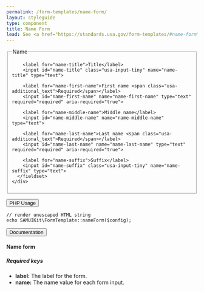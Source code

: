```yaml
---
permalink: /form-templates/name-form/
layout: styleguide
type: component
title: Name Form
lead: See <a href="https://standards.usa.gov/form-templates/#name-form">US Web Design Standards</a> for design description.
---
```


<div class="preview">
  <form class="usa-form-large">
    <div>
      <fieldset>
        <legend>Name</legend>

        <label for="name-title">Title</label>
        <input id="name-title" class="usa-input-tiny" name="name-title" type="text">

        <label for="name-first-name">First name <span class="usa-additional_text">Required</span></label>
        <input id="name-first-name" name="name-first-name" type="text" required="required" aria-required="true">

        <label for="name-middle-name">Middle name</label>
        <input id="name-middle-name" name="name-middle-name" type="text">

        <label for="name-last-name">Last name <span class="usa-additional_text">Required</span></label>
        <input id="name-last-name" name="name-last-name" type="text" required="required" aria-required="true">

        <label for="name-suffix">Suffix</label>
        <input id="name-suffix" class="usa-input-tiny" name="name-suffix" type="text">
      </fieldset>
    </div>
  </form>
</div>

<div class="usa-accordion-bordered usa-accordion-docs">
  <button class="usa-button-unstyled usa-accordion-button"
      aria-expanded="false" aria-controls="collapsible-0">
    PHP Usage
  </button>
  <div id="collapsible-0" aria-hidden="true" class="usa-accordion-content">
<pre><code>// render unescaped HTML string
echo SAMUIKit\FormTemplate::nameForm($config);</code></pre>
  </div>
</div>

<div class="usa-accordion-bordered usa-accordion-docs">
  <button class="usa-button-unstyled usa-accordion-button"
      aria-expanded="true" aria-controls="collapsible-0">
    Documentation
  </button>
  <div id="collapsible-0" aria-hidden="false" class="usa-accordion-content">
    <h4 class="usa-heading">Name form</h4>
  <h5>Required keys</h5>
  <ul>
  <li><strong>label:</strong> The label for the form.</li>
  <li><strong>name:</strong> The name value for each form input.</li>
  </ul>
  </div>
</div>